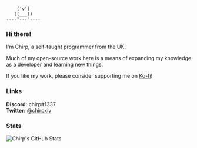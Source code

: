 ```
     ___
    ('v')
   ((___))
----"---"----
```
### Hi there!

I'm Chirp, a self-taught programmer from the UK.

Much of my open-source work here is a means of expanding my knowledge as a developer and learning new things.

If you like my work, please consider supporting me on [Ko-fi](https://ko-fi.com/chirpxiv)!

### Links

**Discord:** chirp#1337
<br/>
**Twitter:** [@chirpxiv](https://twitter.com/chirpxiv)

### Stats

![Chirp's GitHub Stats](https://github-readme-stats-khaki-gamma.vercel.app/api/top-langs/?username=chirpxiv&layout=compact&theme=dracula&hide=GLSL)
